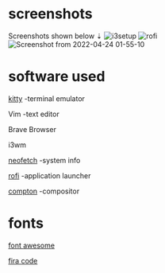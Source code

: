 # screenshots

Screenshots shown below ⇣
![i3setup](https://user-images.githubusercontent.com/83631552/164968546-5b224775-58b6-4624-9520-f5a0a3cf3d7b.png)
![rofi](https://user-images.githubusercontent.com/83631552/164968561-48dbc4c2-7ccc-4ba0-b644-070d2d5c431c.png)
![Screenshot from 2022-04-24 01-55-10](https://user-images.githubusercontent.com/83631552/164968585-46a5b5e0-79e9-4896-9dd1-0e63e181fc50.png)

# software used

[kitty](https://sw.kovidgoyal.net/kitty/ "kitty") -terminal emulator

Vim -text editor

Brave Browser

i3wm

[neofetch](https://github.com/dylanaraps/neofetch) -system info

[rofi](https://github.com/davatorium/rofi) -application launcher

[compton](https://github.com/chjj/compton) -compositor


# fonts

[font awesome](https://github.com/FortAwesome/Font-Awesome)

[fira code](https://github.com/tonsky/FiraCode)

